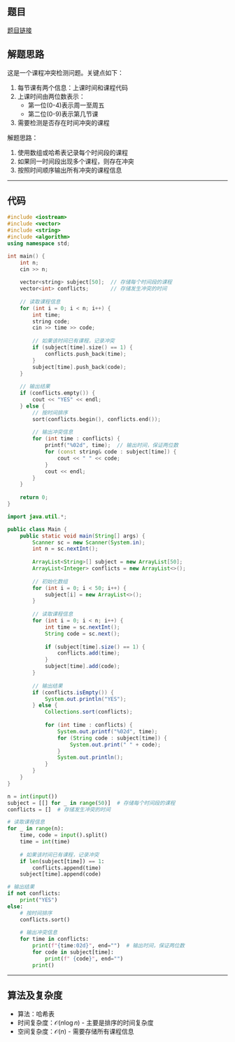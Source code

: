 ## 题目
[题目链接](https://www.nowcoder.com/practice/24b53263cad54e76ae5fe7c495d35db8?tpId=182&tqId=314256&sourceUrl=/exam/oj&channenl=wgithub&fromPut=wgithub)

## 解题思路

这是一个课程冲突检测问题。关键点如下：
1. 每节课有两个信息：上课时间和课程代码
2. 上课时间由两位数表示：
   - 第一位(0-4)表示周一至周五
   - 第二位(0-9)表示第几节课
3. 需要检测是否存在时间冲突的课程

解题思路：
1. 使用数组或哈希表记录每个时间段的课程
2. 如果同一时间段出现多个课程，则存在冲突
3. 按照时间顺序输出所有冲突的课程信息

---

## 代码

``` cpp []
#include <iostream>
#include <vector>
#include <string>
#include <algorithm>
using namespace std;

int main() {
    int n;
    cin >> n;
    
    vector<string> subject[50];  // 存储每个时间段的课程
    vector<int> conflicts;       // 存储发生冲突的时间
    
    // 读取课程信息
    for (int i = 0; i < n; i++) {
        int time;
        string code;
        cin >> time >> code;
        
        // 如果该时间已有课程，记录冲突
        if (subject[time].size() == 1) {
            conflicts.push_back(time);
        }
        subject[time].push_back(code);
    }
    
    // 输出结果
    if (conflicts.empty()) {
        cout << "YES" << endl;
    } else {
        // 按时间排序
        sort(conflicts.begin(), conflicts.end());
        
        // 输出冲突信息
        for (int time : conflicts) {
            printf("%02d", time);  // 输出时间，保证两位数
            for (const string& code : subject[time]) {
                cout << " " << code;
            }
            cout << endl;
        }
    }
    
    return 0;
}
```

``` java []
import java.util.*;

public class Main {
    public static void main(String[] args) {
        Scanner sc = new Scanner(System.in);
        int n = sc.nextInt();
        
        ArrayList<String>[] subject = new ArrayList[50];
        ArrayList<Integer> conflicts = new ArrayList<>();
        
        // 初始化数组
        for (int i = 0; i < 50; i++) {
            subject[i] = new ArrayList<>();
        }
        
        // 读取课程信息
        for (int i = 0; i < n; i++) {
            int time = sc.nextInt();
            String code = sc.next();
            
            if (subject[time].size() == 1) {
                conflicts.add(time);
            }
            subject[time].add(code);
        }
        
        // 输出结果
        if (conflicts.isEmpty()) {
            System.out.println("YES");
        } else {
            Collections.sort(conflicts);
            
            for (int time : conflicts) {
                System.out.printf("%02d", time);
                for (String code : subject[time]) {
                    System.out.print(" " + code);
                }
                System.out.println();
            }
        }
    }
}
```

``` python []
n = int(input())
subject = [[] for _ in range(50)]  # 存储每个时间段的课程
conflicts = []  # 存储发生冲突的时间

# 读取课程信息
for _ in range(n):
    time, code = input().split()
    time = int(time)
    
    # 如果该时间已有课程，记录冲突
    if len(subject[time]) == 1:
        conflicts.append(time)
    subject[time].append(code)

# 输出结果
if not conflicts:
    print("YES")
else:
    # 按时间排序
    conflicts.sort()
    
    # 输出冲突信息
    for time in conflicts:
        print(f"{time:02d}", end="")  # 输出时间，保证两位数
        for code in subject[time]:
            print(f" {code}", end="")
        print()
```

---

## 算法及复杂度
- 算法：哈希表
- 时间复杂度：$\mathcal{O}(n\log n)$ - 主要是排序的时间复杂度
- 空间复杂度：$\mathcal{O}(n)$ - 需要存储所有课程信息